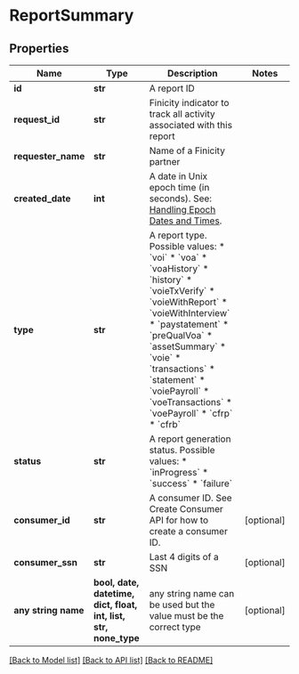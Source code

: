 # ReportSummary


## Properties
Name | Type | Description | Notes
------------ | ------------- | ------------- | -------------
**id** | **str** | A report ID | 
**request_id** | **str** | Finicity indicator to track all activity associated with this report | 
**requester_name** | **str** | Name of a Finicity partner | 
**created_date** | **int** | A date in Unix epoch time (in seconds). See: [Handling Epoch Dates and Times](https://developer.mastercard.com/open-banking-us/documentation/codes-and-formats/). | 
**type** | **str** | A report type. Possible values:  * &#x60;voi&#x60;   * &#x60;voa&#x60;   * &#x60;voaHistory&#x60;   * &#x60;history&#x60;   * &#x60;voieTxVerify&#x60;   * &#x60;voieWithReport&#x60;   * &#x60;voieWithInterview&#x60;   * &#x60;paystatement&#x60;   * &#x60;preQualVoa&#x60;   * &#x60;assetSummary&#x60;   * &#x60;voie&#x60;   * &#x60;transactions&#x60;   * &#x60;statement&#x60;   * &#x60;voiePayroll&#x60;   * &#x60;voeTransactions&#x60;   * &#x60;voePayroll&#x60;   * &#x60;cfrp&#x60;   * &#x60;cfrb&#x60;  | 
**status** | **str** | A report generation status. Possible values:  * &#x60;inProgress&#x60;  * &#x60;success&#x60;  * &#x60;failure&#x60;  | 
**consumer_id** | **str** | A consumer ID. See Create Consumer API for how to create a consumer ID. | [optional] 
**consumer_ssn** | **str** | Last 4 digits of a SSN | [optional] 
**any string name** | **bool, date, datetime, dict, float, int, list, str, none_type** | any string name can be used but the value must be the correct type | [optional]

[[Back to Model list]](../README.md#documentation-for-models) [[Back to API list]](../README.md#documentation-for-api-endpoints) [[Back to README]](../README.md)



